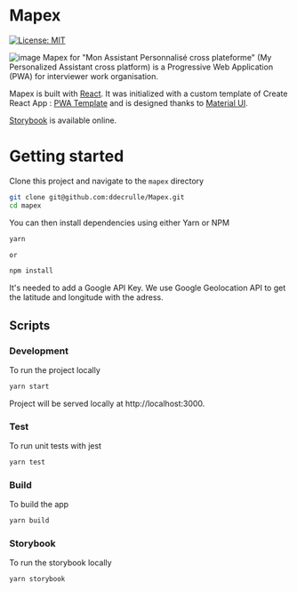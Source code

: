 
# Mapex
[![License: MIT](https://img.shields.io/badge/License-MIT-blue.svg)](https://opensource.org/licenses/MIT)

![image](https://user-images.githubusercontent.com/81740200/130244487-7d6e22a0-d016-42a2-85ec-041cf4fa59bf.png)
Mapex for "Mon Assistant Personnalisé cross plateforme" (My Personalized Assistant cross platform) is a Progressive Web Application (PWA) for interviewer work organisation.

Mapex is built with [React](https://reactjs.org/). It was initialized with a custom template of Create React App : [PWA Template](https://www.npmjs.com/package/cra-template-pwa) and is designed thanks to [Material UI](https://material-ui.com/).


[Storybook](https://ddecrulle.github.io/Mapex/) is available online.

# Getting started

Clone this project and navigate to the `mapex` directory

```bash
git clone git@github.com:ddecrulle/Mapex.git
cd mapex
```

You can then install dependencies using either Yarn or NPM

```bash
yarn

or 

npm install
```

It's needed to add a Google API Key. We use Google Geolocation API to get the latitude and longitude with the adress.

## Scripts

### Development

To run the project locally

```bash
yarn start
```

Project will be served locally at http://localhost:3000.

### Test

To run unit tests with jest

```bash
yarn test
```

### Build

To build the app

```bash
yarn build
```

### Storybook

To run the storybook locally

```bash
yarn storybook
```
